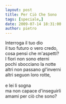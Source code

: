 ```yaml
---
layout: post
title: Per Ciò Che Sono
tags: [speciale,]
date: 2009-07-14 18:31:00
author: pietro
---
```

Interroga il tuo dio<br/>il tuo futuro o vero credo,<br/>cosa pensi che m'aspetti?<br/>I fiori non sono eterni<br/>pochi sbocciano la notte<br/>altri non passano gl'inverni<br/>altri seguon loro rotte,<br/><br/>e lei li sogna<br/>ma non capace d'inseguirli<br/>amami per ciò che sono?
